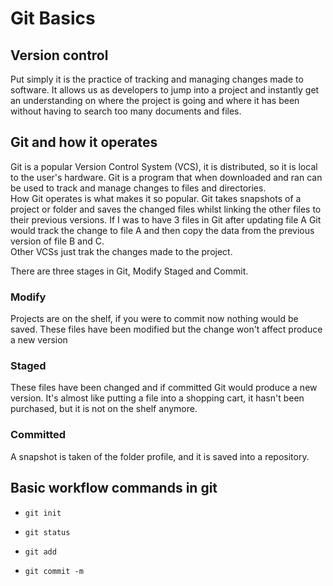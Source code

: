 # Git Basics

## Version control
Put simply it is the practice of tracking and managing changes made to software. It allows us as developers to jump into 
a project and instantly get an understanding on where the project is going and where it has been without having to search
too many documents and files.



## Git and how it operates
Git is a popular Version Control System (VCS), it is distributed, so it is local to the user's hardware. Git is a program
that when downloaded and ran can be used to track and manage changes to files and directories.<br>
How Git operates is what makes it so popular. Git takes snapshots of a project or folder and saves the changed files whilst
linking the other files to their previous versions. If I was to have 3 files in Git after updating file A Git would track
the change to file A and then copy the data from the previous version of file B and C.<br>
Other VCSs just trak the changes made to the project.<br>

There are three stages in Git, Modify Staged and Commit.
### Modify
Projects are on the shelf, if you were to commit now nothing would be saved. These files have been modified but the change 
won't affect produce a new version
### Staged
These files have been changed and if committed Git would produce a new version. It's almost like putting a file into a shopping
cart, it hasn't been purchased, but it is not on the shelf anymore.
### Committed
A snapshot is taken of the folder profile, and it is saved into a repository.

## Basic workflow commands in git

- `git init`

- `git status`

- `git add`

- `git commit -m`

[//]: # (What can we use `git log` and `git diff` for?)